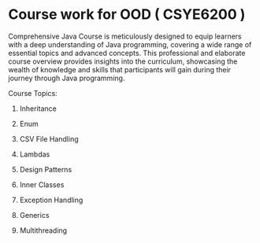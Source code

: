 # Course work for OOD ( CSYE6200 )


Comprehensive Java Course is meticulously designed to equip learners with a deep understanding of Java programming, covering a wide range of essential topics and advanced concepts. This professional and elaborate course overview provides insights into the curriculum, showcasing the wealth of knowledge and skills that participants will gain during their journey through Java programming.

Course Topics:

1. Inheritance

3. Enum

4. CSV File Handling

5. Lambdas

6. Design Patterns

7. Inner Classes

8. Exception Handling

9. Generics

10. Multithreading

